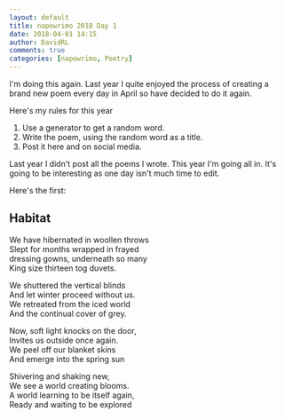 ```yaml
---  
layout: default  
title: napowrimo 2018 Day 1  
date: 2018-04-01 14:15  
author: DavidRL  
comments: true  
categories: [napowrimo, Poetry]  
---  
```

I'm doing this again. Last year I quite enjoyed the process of creating a brand new poem every day in April so have decided to do it again.  

Here's my rules for this year  

<ol>  
    <li>Use a generator to get a random word.</li>  
    <li>Write the poem, using the random word as a title.</li>  
    <li>Post it here and on social media.</li>  
</ol>  

Last year I didn't post all the poems I wrote. This year I'm going all in. It's going to be interesting as one day isn't much time to edit.  

Here's the first:  

## Habitat  

We have hibernated in woollen throws  
Slept for months wrapped in frayed  
dressing gowns, underneath so many  
King size thirteen tog duvets.  

We shuttered the vertical blinds  
And let winter proceed without us.  
We retreated from the iced world  
And the continual cover of grey.  

Now, soft light knocks on the door,  
Invites us outside once again.  
We peel off our blanket skins  
And emerge into the spring sun  

Shivering and shaking new,  
We see a world creating blooms.  
A world learning to be itself again,  
Ready and waiting to be explored  
